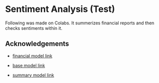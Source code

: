 
# Sentiment Analysis (Test)

Following was made on Colabs. It summerizes financial reports and then checks sentiments within it.


## Acknowledgements

- [financial model link](https://huggingface.co/mrm8488/distilroberta-finetuned-financial-news-sentiment-analysis)

- [base model link](https://huggingface.co/nlptown/bert-base-multilingual-uncased-sentiment)

- [summary model link](https://huggingface.co/pszemraj/led-large-book-summary?text=I+felt+really+good+today)
